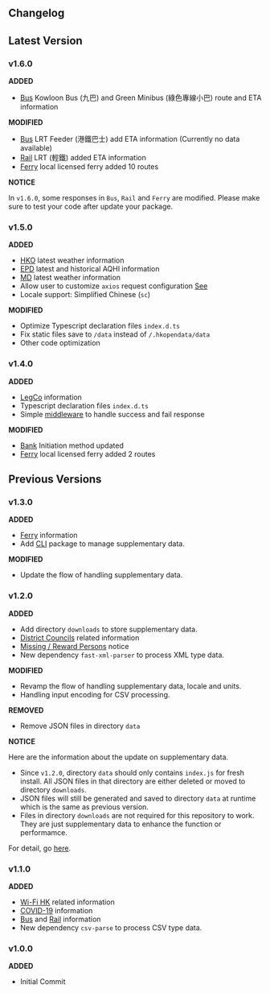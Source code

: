 ## Changelog

## Latest Version
### v1.6.0
__ADDED__
- [Bus](src/org/README.md#bus-bus) Kowloon Bus (九巴) and Green Minibus (綠色專線小巴) route and ETA information

__MODIFIED__
- [Bus](src/org/README.md#bus-bus) LRT Feeder (港鐵巴士) add ETA information (Currently no data available)
- [Rail](src/org/README.md#rail-rail) LRT (輕鐵) added ETA information
- [Ferry](src/org/README.md#ferry-ferry) local licensed ferry added 10 routes

__NOTICE__

In `v1.6.0`, some responses in `Bus`, `Rail` and `Ferry` are modified. Please make sure to test your code after update your package.
### v1.5.0
__ADDED__
- [HKO](src/gov/README.md#hong-kong-observatory-hko) latest weather information
- [EPD](src/gov/README.md#environmental-protection-department-epd) latest and historical AQHI information
- [MD](src/gov/README.md#marine-department-md) latest weather information
- Allow user to customize `axios` request configuration [See](README.md#request-configuration)
- Locale support: Simplified Chinese (`sc`)

__MODIFIED__
- Optimize Typescript declaration files `index.d.ts`
- Fix static files save to `/data` instead of `/.hkopendata/data`
- Other code optimization
### v1.4.0
__ADDED__
- [LegCo](src/gov/README.md#legislative-council-legco) information
- Typescript declaration files `index.d.ts`
- Simple [middleware](src/middleware/README.md) to handle success and fail response

__MODIFIED__
- [Bank](src/bank/README.md#initiation-v140) Initiation method updated
- [Ferry](src/org/README.md#ferry-ferry) local licensed ferry added 2 routes

## Previous Versions
### v1.3.0
__ADDED__
- [Ferry](src/org/README.md#ferry-ferry) information
- Add [CLI](https://github.com/DemChing/hkopendata-cli) package to manage supplementary data.

__MODIFIED__
- Update the flow of handling supplementary data.

### v1.2.0
__ADDED__
- Add directory `downloads` to store supplementary data.
- [District Councils](src/gov/README.md#district-councils-dc) related information
- [Missing / Reward Persons](src/gov/README.md#hong-kong-police-force-hkpf) notice
- New dependency `fast-xml-parser` to process XML type data.

__MODIFIED__
- Revamp the flow of handling supplementary data, locale and units.
- Handling input encoding for CSV processing.

__REMOVED__
- Remove JSON files in directory `data`

__NOTICE__

Here are the information about the update on supplementary data.
- Since `v1.2.0`, directory `data` should only contains `index.js` for fresh install. All JSON files in that directory are either deleted or moved to directory `downloads`.
- JSON files will still be generated and saved to directory `data` at runtime which is the same as previous version.
- Files in directory `downloads` are not required for this repository to work. They are just supplementary data to enhance the function or performamce.

For detail, go [here](downloads/README.md).

### v1.1.0
__ADDED__
- [Wi-Fi HK](src/gov/README.md#office-of-the-government-chief-information-officer-ogcio) related information
- [COVID-19](src/gov/README.md#department-of-health-dh) information
- [Bus](src/org/README.md#bus-bus) and [Rail](src/org/README.md#rail-rail) information
- New dependency `csv-parse` to process CSV type data.

### v1.0.0
__ADDED__
- Initial Commit